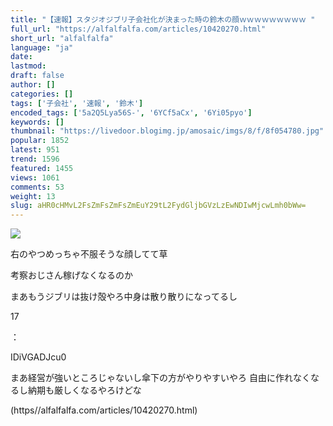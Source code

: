 ```yaml
---
title: "【速報】スタジオジブリ子会社化が決まった時の鈴木の顔ｗｗｗｗｗｗｗｗｗ "
full_url: "https://alfalfalfa.com/articles/10420270.html"
short_url: "alfalfalfa"
language: "ja"
date: 
lastmod: 
draft: false
author: []
categories: []
tags: ['子会社', '速報', '鈴木']
encoded_tags: ['5a2Q5Lya56S-', '6YCf5aCx', '6Yi05pyo']
keywords: []
thumbnail: "https://livedoor.blogimg.jp/amosaic/imgs/8/f/8f054780.jpg"
popular: 1852
latest: 951
trend: 1596
featured: 1455
views: 1061
comments: 53
weight: 13
slug: aHR0cHMvL2FsZmFsZmFsZmEuY29tL2FydGljbGVzLzEwNDIwMjcwLmh0bWw=
---
```


![](https://livedoor.blogimg.jp/amosaic/imgs/8/f/8f054780.jpg)

<div><p>右のやつめっちゃ不服そうな顔してて草</p><p>考察おじさん稼げなくなるのか</p><p>まあもうジブリは抜け殻やろ中身は散り散りになってるし</p><p class='res_info'><p class='res_num'>17</p>：<p class='res_name'></p><p class='res_matome'><p class='res_id'>IDiVGADJcu0</p></p></p> <p class='res_body'>まあ経営が強いところじゃないし傘下の方がやりやすいやろ 自由に作れなくなるし納期も厳しくなるやろけどな</p></div>

(https//alfalfalfa.com/articles/10420270.html)
